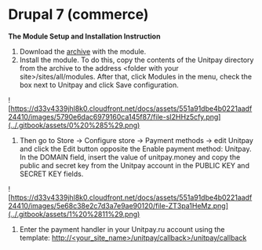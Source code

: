 # Drupal 7 \(commerce\)

**The Module Setup and Installation Instruction**

1. Download the [archive](https://github.com/unitpay/commerce-module) with the module.
2. Install the module. To do this, copy the contents of the Unitpay directory from the archive to the address &lt;folder with your site&gt;/sites/all/modules. After that, click Modules in the menu, check the box next to Unitpay and click Save сonfiguration.

![https://d33v4339jhl8k0.cloudfront.net/docs/assets/551a91dbe4b0221aadf24410/images/5790e6dac6979160ca145f87/file-sI2HHz5cfy.png](../.gitbook/assets/0%20%285%29.png)

1. Then go to Store -&gt; Configure store -&gt; Payment methods -&gt; edit Unitpay and click the Edit button opposite the Enable payment method: Unitpay. In the DOMAIN field, insert the value of unitpay.money and copy the public and secret key from the Unitpay account in the PUBLIC KEY and SECRET KEY fields.

![https://d33v4339jhl8k0.cloudfront.net/docs/assets/551a91dbe4b0221aadf24410/images/5e68c38e2c7d3a7e9ae90120/file-ZT3pa1HeMz.png](../.gitbook/assets/1%20%2811%29.png)

1. Enter the payment handler in your Unitpay.ru account using the template: [http://&lt;your\_site\_name&gt;/unitpay/callback&gt;/unitpay/callback](http://<your_site_name>/unitpay/callback>/unitpay/callback)


